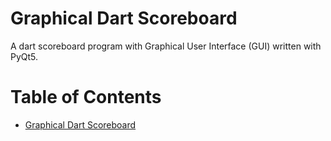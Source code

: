 # Graphical Dart Scoreboard

A dart scoreboard program with Graphical User Interface (GUI) written with PyQt5.

Table of Contents
=================
* [Graphical Dart Scoreboard](#Graphical-Dart-Scoreboard)
